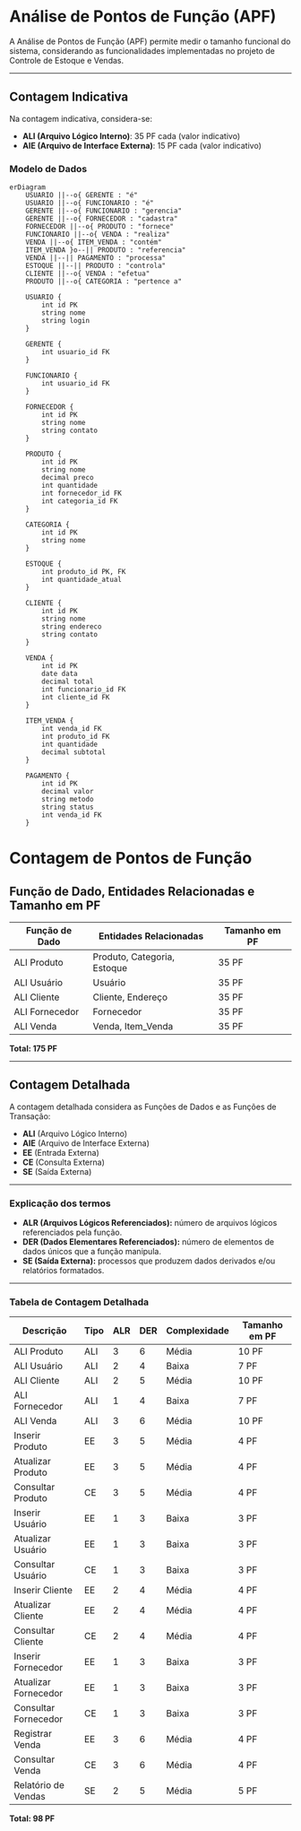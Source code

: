 # Análise de Pontos de Função (APF)

A Análise de Pontos de Função (APF) permite medir o tamanho funcional do sistema, considerando as funcionalidades implementadas no projeto de Controle de Estoque e Vendas.

---

## Contagem Indicativa

Na contagem indicativa, considera-se:

- **ALI (Arquivo Lógico Interno)**: 35 PF cada (valor indicativo)
- **AIE (Arquivo de Interface Externa)**: 15 PF cada (valor indicativo)

### Modelo de Dados

```mermaid
erDiagram
    USUARIO ||--o{ GERENTE : "é"
    USUARIO ||--o{ FUNCIONARIO : "é"
    GERENTE ||--o{ FUNCIONARIO : "gerencia"
    GERENTE ||--o{ FORNECEDOR : "cadastra"
    FORNECEDOR ||--o{ PRODUTO : "fornece"
    FUNCIONARIO ||--o{ VENDA : "realiza"
    VENDA ||--o{ ITEM_VENDA : "contém"
    ITEM_VENDA }o--|| PRODUTO : "referencia"
    VENDA ||--|| PAGAMENTO : "processa"
    ESTOQUE ||--|| PRODUTO : "controla"
    CLIENTE ||--o{ VENDA : "efetua"
    PRODUTO ||--o{ CATEGORIA : "pertence a"

    USUARIO {
        int id PK
        string nome
        string login
    }

    GERENTE {
        int usuario_id FK
    }

    FUNCIONARIO {
        int usuario_id FK
    }

    FORNECEDOR {
        int id PK
        string nome
        string contato
    }

    PRODUTO {
        int id PK
        string nome
        decimal preco
        int quantidade
        int fornecedor_id FK
        int categoria_id FK
    }

    CATEGORIA {
        int id PK
        string nome
    }

    ESTOQUE {
        int produto_id PK, FK
        int quantidade_atual
    }

    CLIENTE {
        int id PK
        string nome
        string endereco
        string contato
    }

    VENDA {
        int id PK
        date data
        decimal total
        int funcionario_id FK
        int cliente_id FK
    }

    ITEM_VENDA {
        int venda_id FK
        int produto_id FK
        int quantidade
        decimal subtotal
    }

    PAGAMENTO {
        int id PK
        decimal valor
        string metodo
        string status
        int venda_id FK
    }
```

# Contagem de Pontos de Função

## Função de Dado, Entidades Relacionadas e Tamanho em PF

| Função de Dado  | Entidades Relacionadas       | Tamanho em PF |
|-----------------|-----------------------------|---------------|
| ALI Produto     | Produto, Categoria, Estoque  | 35 PF         |
| ALI Usuário     | Usuário                     | 35 PF         |
| ALI Cliente     | Cliente, Endereço           | 35 PF         |
| ALI Fornecedor  | Fornecedor                  | 35 PF         |
| ALI Venda       | Venda, Item_Venda           | 35 PF         |

**Total: 175 PF**

---

## Contagem Detalhada

A contagem detalhada considera as Funções de Dados e as Funções de Transação:

- **ALI** (Arquivo Lógico Interno)
- **AIE** (Arquivo de Interface Externa)
- **EE** (Entrada Externa)
- **CE** (Consulta Externa)
- **SE** (Saída Externa)

---

### Explicação dos termos

- **ALR (Arquivos Lógicos Referenciados):** número de arquivos lógicos referenciados pela função.
- **DER (Dados Elementares Referenciados):** número de elementos de dados únicos que a função manipula.
- **SE (Saída Externa):** processos que produzem dados derivados e/ou relatórios formatados.

---

### Tabela de Contagem Detalhada

| Descrição          | Tipo | ALR | DER | Complexidade | Tamanho em PF |
|--------------------|------|-----|-----|--------------|---------------|
| ALI Produto        | ALI  | 3   | 6   | Média        | 10 PF         |
| ALI Usuário        | ALI  | 2   | 4   | Baixa        | 7 PF          |
| ALI Cliente        | ALI  | 2   | 5   | Média        | 10 PF         |
| ALI Fornecedor     | ALI  | 1   | 4   | Baixa        | 7 PF          |
| ALI Venda          | ALI  | 3   | 6   | Média        | 10 PF         |
| Inserir Produto    | EE   | 3   | 5   | Média        | 4 PF          |
| Atualizar Produto  | EE   | 3   | 5   | Média        | 4 PF          |
| Consultar Produto  | CE   | 3   | 5   | Média        | 4 PF          |
| Inserir Usuário    | EE   | 1   | 3   | Baixa        | 3 PF          |
| Atualizar Usuário  | EE   | 1   | 3   | Baixa        | 3 PF          |
| Consultar Usuário  | CE   | 1   | 3   | Baixa        | 3 PF          |
| Inserir Cliente    | EE   | 2   | 4   | Média        | 4 PF          |
| Atualizar Cliente  | EE   | 2   | 4   | Média        | 4 PF          |
| Consultar Cliente  | CE   | 2   | 4   | Média        | 4 PF          |
| Inserir Fornecedor | EE   | 1   | 3   | Baixa        | 3 PF          |
| Atualizar Fornecedor| EE  | 1   | 3   | Baixa        | 3 PF          |
| Consultar Fornecedor| CE  | 1   | 3   | Baixa        | 3 PF          |
| Registrar Venda    | EE   | 3   | 6   | Média        | 4 PF          |
| Consultar Venda    | CE   | 3   | 6   | Média        | 4 PF          |
| Relatório de Vendas| SE   | 2   | 5   | Média        | 5 PF          |

**Total: 98 PF**

